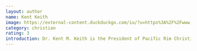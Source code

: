 ```yaml
---
layout: author
name: Kent Keith
image: https://external-content.duckduckgo.com/iu/?u=https%3A%2F%2Fwww.paradoxicalchristians.com%2Fimages%2FKentKeith.jpg&f=1&nofb=1
category: christian
rating: 3
introduction: Dr. Kent M. Keith is the President of Pacific Rim Christian University in Honolulu. Dr. Keith is known nationally and internationally as the author of the Paradoxical Commandments, which he wrote and published in 1968 in a booklet for student leaders. His book, Anyway - The Paradoxical Commandments was published by G. P. Putnam's Sons in April 2002, and became a national bestseller. 
---
```

